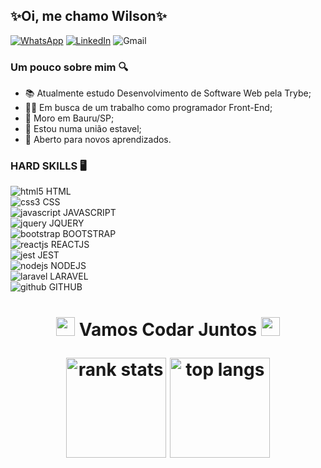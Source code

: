 ## ✨Oi, me chamo Wilson✨
[![WhatsApp](https://img.shields.io/badge/WhatsApp-25D366?style=for-the-badge&logo=whatsapp&logoColor=white)](https://api.whatsapp.com/send?phone=5514997223323&text=Olá%20Wilson,%20gostaria%20de%20conversar%20com%20você)
[![LinkedIn](https://img.shields.io/badge/linkedin-%230077B5.svg?style=for-the-badge&logo=linkedin&logoColor=white)](https://www.linkedin.com/in/wilson-salles-junior/)
![Gmail](https://img.shields.io/badge/Gmail-D14836?style=for-the-badge&logo=gmail&logoColor=white)
### Um pouco sobre mim 🔍
- 📚 Atualmente estudo Desenvolvimento de Software Web pela Trybe;
- 🧑‍💻 Em busca de um trabalho como programador Front-End;
- 🏡 Moro em Bauru/SP;
- 💞 Estou numa união estavel;
- 📖 Aberto para novos aprendizados.

### HARD SKILLS 🖥️

![html5](https://img.icons8.com/color/32/000000/html-5--v1.png) HTML \
![css3](https://img.icons8.com/color/32/000000/css3.png) CSS \
![javascript](https://img.icons8.com/color/32/000000/javascript--v1.png) JAVASCRIPT \
![jquery](https://img.icons8.com/ios-filled/32/000000/jquery.png) JQUERY \
![bootstrap](https://img.icons8.com/color/32/000000/bootstrap.png) BOOTSTRAP \
![reactjs](https://img.icons8.com/office/32/000000/react.png) REACTJS \
![jest](https://img.icons8.com/external-tal-revivo-shadow-tal-revivo/32/000000/external-jest-can-collect-code-coverage-information-from-entire-projects-logo-shadow-tal-revivo.png) JEST \
![nodejs](https://img.icons8.com/color/32/000000/nodejs.png) NODEJS \
![laravel](https://img.icons8.com/fluency/32/000000/laravel.png) LARAVEL \
![github](https://img.icons8.com/ios-filled/32/000000/github.png) GITHUB


<h1 align="center"> <img src="https://64.media.tumblr.com/11b9dfe8aaecf052067f5155bff24d0f/tumblr_n651cv1Nz41snc5kxo1_640.gifv" alt="estrela" width="30px"> Vamos Codar Juntos <img src="https://64.media.tumblr.com/11b9dfe8aaecf052067f5155bff24d0f/tumblr_n651cv1Nz41snc5kxo1_640.gifv" alt="estrela" width="30px"> 
<p align="center">
<img height="160px" src="https://github-readme-stats.vercel.app/api?username=wilsonsalles-jnr&show_icons=true&theme=radical" alt="rank stats" />
<img height="160px" src="https://github-readme-stats.vercel.app/api/top-langs/?username=wilsonsalles-jnr&layout=compact&theme=radical" alt="top langs" />
</p>
